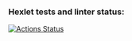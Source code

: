 ### Hexlet tests and linter status:
[![Actions Status](https://github.com/cm-ryffel/php-project-48/actions/workflows/hexlet-check.yml/badge.svg)](https://github.com/cm-ryffel/php-project-48/actions)